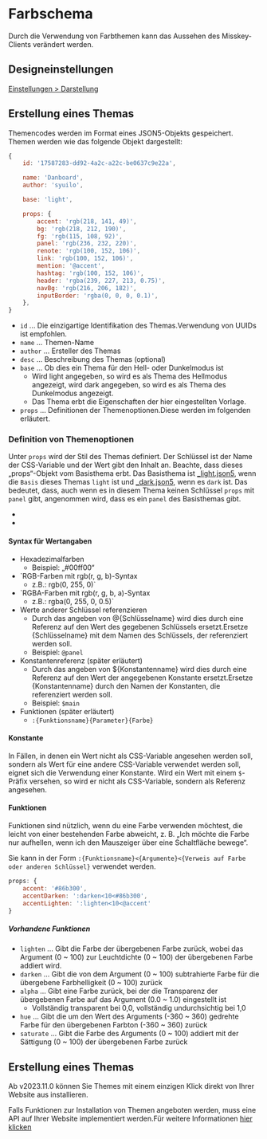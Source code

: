 # Farbschema

Durch die Verwendung von Farbthemen kann das Aussehen des Misskey-Clients verändert werden.

## Designeinstellungen

[Einstellungen > Darstellung](x-mi-web://settings/theme)

## Erstellung eines Themas

Themencodes werden im Format eines JSON5-Objekts gespeichert.
Themen werden wie das folgende Objekt dargestellt:

```js
{
	id: '17587283-dd92-4a2c-a22c-be0637c9e22a',

	name: 'Danboard',
	author: 'syuilo',

	base: 'light',

	props: {
		accent: 'rgb(218, 141, 49)',
		bg: 'rgb(218, 212, 190)',
		fg: 'rgb(115, 108, 92)',
		panel: 'rgb(236, 232, 220)',
		renote: 'rgb(100, 152, 106)',
		link: 'rgb(100, 152, 106)',
		mention: '@accent',
		hashtag: 'rgb(100, 152, 106)',
		header: 'rgba(239, 227, 213, 0.75)',
		navBg: 'rgb(216, 206, 182)',
		inputBorder: 'rgba(0, 0, 0, 0.1)',
	},
}

```

- `id` ... Die einzigartige Identifikation des Themas.Verwendung von UUIDs ist empfohlen.
- `name` ... Themen-Name
- `author` ... Ersteller des Themas
- `desc` ... Beschreibung des Themas (optional)
- `base` ... Ob dies ein Thema für den Hell- oder Dunkelmodus ist
    - Wird light angegeben, so wird es als Thema des Hellmodus angezeigt, wird dark angegeben, so wird es als Thema des Dunkelmodus angezeigt.
    - Das Thema erbt die Eigenschaften der hier eingestellten Vorlage.
- `props` ... Definitionen der Themenoptionen.Diese werden im folgenden erläutert.

### Definition von Themenoptionen

Unter `props` wird der Stil des Themas definiert.
Der Schlüssel ist der Name der CSS-Variable und der Wert gibt den Inhalt an.
Beachte, dass dieses „props“-Objekt vom Basisthema erbt.
Das Basisthema ist [\_light.json5][_light.json5], wenn die `Basis` dieses Themas `light` ist und [\_dark.json5][_dark.json5], wenn es `dark` ist.
Das bedeutet, dass, auch wenn es in diesem Thema keinen Schlüssel `props` mit `panel` gibt, angenommen wird, dass es ein `panel` des Basisthemas gibt.

- [_light.json5]: https://github.com/misskey-dev/misskey/blob/develop/packages/frontend/src/themes/_light.json5
- [_dark.json5]: https://github.com/misskey-dev/misskey/blob/develop/packages/frontend/src/themes/_dark.json5

#### Syntax für Wertangaben

- Hexadezimalfarben
    - Beispiel: „#00ff00“
- \`RGB-Farben mit rgb(r, g, b)-Syntax
    - z.B.: rgb(0, 255, 0)\`
- \`RGBA-Farben mit rgb(r, g, b, a)-Syntax
    - z.B.: rgba(0, 255, 0, 0.5)\`
- Werte anderer Schlüssel referenzieren
    - Durch das angeben von @{Schlüsselname} wird dies durch eine Referenz auf den Wert des gegebenen Schlüssels ersetzt.Ersetze {Schlüsselname} mit dem Namen des Schlüssels, der referenziert werden soll.
    - Beispiel: `@panel`
- Konstantenreferenz (später erläutert)
    - Durch das angeben von ${Konstantenname} wird dies durch eine Referenz auf den Wert der angegebenen Konstante ersetzt.Ersetze {Konstantenname} durch den Namen der Konstanten, die referenziert werden soll.
    - Beispiel: `$main`
- Funktionen (später erläutert)
    - `:{Funktionsname}{Parameter}{Farbe}`

#### Konstante

In Fällen, in denen ein Wert nicht als CSS-Variable angesehen werden soll, sondern als Wert für eine andere CSS-Variable verwendet werden soll, eignet sich die Verwendung einer Konstante.
Wird ein Wert mit einem <code>$</code>-Präfix versehen, so wird er nicht als CSS-Variable, sondern als Referenz angesehen.

#### Funktionen

Funktionen sind nützlich, wenn du eine Farbe verwenden möchtest, die leicht von einer bestehenden Farbe abweicht, z. B. „Ich möchte die Farbe nur aufhellen, wenn ich den Mauszeiger über eine Schaltfläche bewege“.

Sie kann in der Form `:{Funktionsname}<{Argumente}<{Verweis auf Farbe oder anderen Schlüssel}` verwendet werden.

```js
props: {
	accent: '#86b300',
	accentDarken: ':darken<10<#86b300',
	accentLighten: ':lighten<10<@accent'
}
```

##### Vorhandene Funktionen

- `lighten` ... Gibt die Farbe der übergebenen Farbe zurück, wobei das Argument (0 ~ 100) zur Leuchtdichte (0 ~ 100) der übergebenen Farbe addiert wird.
- `darken` ... Gibt die von dem Argument (0 ~ 100) subtrahierte Farbe für die übergebene Farbhelligkeit (0 ~ 100) zurück
- `alpha` ... Gibt eine Farbe zurück, bei der die Transparenz der übergebenen Farbe auf das Argument (0.0 ~ 1.0) eingestellt ist
    - Vollständig transparent bei 0,0, vollständig undurchsichtig bei 1,0
- `hue` ... Gibt die um den Wert des Arguments (-360 ~ 360) gedrehte Farbe für den übergebenen Farbton (-360 ~ 360) zurück
- `saturate` ... Gibt die Farbe des Arguments (0 ~ 100) addiert mit der Sättigung (0 ~ 100) der übergebenen Farbe zurück

## Erstellung eines Themas

Ab v2023.11.0 können Sie Themes mit einem einzigen Klick direkt von Ihrer Website aus installieren.

Falls Funktionen zur Installation von Themen angeboten werden, muss eine API auf Ihrer Website implementiert werden.Für weitere Informationen [hier klicken](../../for-developers/publish-on-your-website/)
